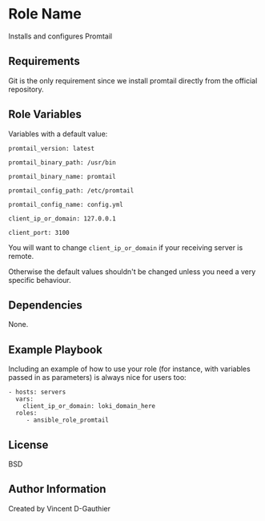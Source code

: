 Role Name
=========

Installs and configures Promtail

Requirements
------------

Git is the only requirement since we install promtail directly from the official repository.

Role Variables
--------------
Variables with a default value:

```jinja2
promtail_version: latest

promtail_binary_path: /usr/bin

promtail_binary_name: promtail

promtail_config_path: /etc/promtail

promtail_config_name: config.yml

client_ip_or_domain: 127.0.0.1

client_port: 3100
```

You will want to change `client_ip_or_domain` if your receiving server is remote.

Otherwise the default values shouldn't be changed unless you need a very specific behaviour.

Dependencies
------------
None.

Example Playbook
----------------

Including an example of how to use your role (for instance, with variables passed in as parameters) is always nice for users too:

    - hosts: servers
      vars: 
        client_ip_or_domain: loki_domain_here
      roles:
         - ansible_role_promtail 

License
-------

BSD

Author Information
------------------
Created by Vincent D-Gauthier
